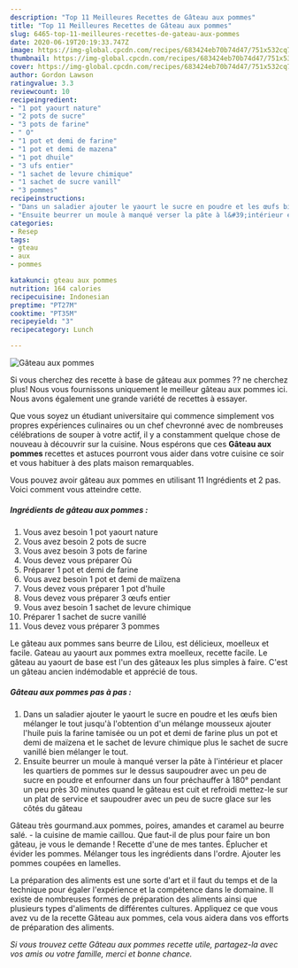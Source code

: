 ```yaml
---
description: "Top 11 Meilleures Recettes de Gâteau aux pommes"
title: "Top 11 Meilleures Recettes de Gâteau aux pommes"
slug: 6465-top-11-meilleures-recettes-de-gateau-aux-pommes
date: 2020-06-19T20:19:33.747Z
image: https://img-global.cpcdn.com/recipes/683424eb70b74d47/751x532cq70/gateau-aux-pommes-photo-principale-de-la-recette.jpg
thumbnail: https://img-global.cpcdn.com/recipes/683424eb70b74d47/751x532cq70/gateau-aux-pommes-photo-principale-de-la-recette.jpg
cover: https://img-global.cpcdn.com/recipes/683424eb70b74d47/751x532cq70/gateau-aux-pommes-photo-principale-de-la-recette.jpg
author: Gordon Lawson
ratingvalue: 3.3
reviewcount: 10
recipeingredient:
- "1 pot yaourt nature"
- "2 pots de sucre"
- "3 pots de farine"
- " O"
- "1 pot et demi de farine"
- "1 pot et demi de mazena"
- "1 pot dhuile"
- "3 ufs entier"
- "1 sachet de levure chimique"
- "1 sachet de sucre vanill"
- "3 pommes"
recipeinstructions:
- "Dans un saladier ajouter le yaourt le sucre en poudre et les œufs bien mélanger le tout jusqu&#39;à l&#39;obtention d&#39;un mélange mousseux ajouter l&#39;huile puis la farine tamisée ou un pot et demi de farine plus un pot et demi de maïzena et le sachet de levure chimique plus le sachet de sucre vanillé bien mélanger le tout."
- "Ensuite beurrer un moule à manqué verser la pâte à l&#39;intérieur et placer les quartiers de pommes sur le dessus saupoudrer avec un peu de sucre en poudre et enfourner dans un four préchauffer à 180° pendant un peu près 30 minutes quand le gâteau est cuit et refroidi mettez-le sur un plat de service et saupoudrer avec un peu de sucre glace sur les côtés du gâteau"
categories:
- Resep
tags:
- gteau
- aux
- pommes

katakunci: gteau aux pommes 
nutrition: 164 calories
recipecuisine: Indonesian
preptime: "PT27M"
cooktime: "PT35M"
recipeyield: "3"
recipecategory: Lunch

---
```



![Gâteau aux pommes](https://img-global.cpcdn.com/recipes/683424eb70b74d47/751x532cq70/gateau-aux-pommes-photo-principale-de-la-recette.jpg)

Si vous cherchez des recette à base de gâteau aux pommes ?? ne cherchez plus! Nous vous fournissons uniquement le meilleur gâteau aux pommes ici. Nous avons également une grande variété de recettes à essayer.

Que vous soyez un étudiant universitaire qui commence simplement vos propres expériences culinaires ou un chef chevronné avec de nombreuses célébrations de souper à votre actif, il y a constamment quelque chose de nouveau à découvrir sur la cuisine. Nous espérons que ces <strong> Gâteau aux pommes </strong> recettes et astuces pourront vous aider dans votre cuisine ce soir et vous habituer à des plats maison remarquables.

<!--inarticleads1-->

Vous pouvez avoir gâteau aux pommes en utilisant 11 Ingrédients et 2 pas. Voici comment vous atteindre cette.

##### Ingrédients de gâteau aux pommes :

1. Vous avez besoin 1 pot yaourt nature
1. Vous avez besoin 2 pots de sucre
1. Vous avez besoin 3 pots de farine
1. Vous devez vous préparer  Où
1. Préparer 1 pot et demi de farine
1. Vous avez besoin 1 pot et demi de maïzena
1. Vous devez vous préparer 1 pot d&#39;huile
1. Vous devez vous préparer 3 œufs entier
1. Vous avez besoin 1 sachet de levure chimique
1. Préparer 1 sachet de sucre vanillé
1. Vous devez vous préparer 3 pommes


Le gâteau aux pommes sans beurre de Lilou, est délicieux, moelleux et facile. Gateau au yaourt aux pommes extra moelleux, recette facile. Le gâteau au yaourt de base est l&#39;un des gâteaux les plus simples à faire. C&#39;est un gâteau ancien indémodable et apprécié de tous. 

<!--inarticleads2-->

##### Gâteau aux pommes pas à pas :

1. Dans un saladier ajouter le yaourt le sucre en poudre et les œufs bien mélanger le tout jusqu&#39;à l&#39;obtention d&#39;un mélange mousseux ajouter l&#39;huile puis la farine tamisée ou un pot et demi de farine plus un pot et demi de maïzena et le sachet de levure chimique plus le sachet de sucre vanillé bien mélanger le tout.
1. Ensuite beurrer un moule à manqué verser la pâte à l&#39;intérieur et placer les quartiers de pommes sur le dessus saupoudrer avec un peu de sucre en poudre et enfourner dans un four préchauffer à 180° pendant un peu près 30 minutes quand le gâteau est cuit et refroidi mettez-le sur un plat de service et saupoudrer avec un peu de sucre glace sur les côtés du gâteau


Gâteau très gourmand.aux pommes, poires, amandes et caramel au beurre salé. - la cuisine de mamie caillou. Que faut-il de plus pour faire un bon gâteau, je vous le demande ! Recette d&#39;une de mes tantes. Éplucher et évider les pommes. Mélanger tous les ingrédients dans l&#39;ordre. Ajouter les pommes coupées en lamelles. 

<!--inarticleads1-->

<p>
La préparation des aliments est une sorte d'art et il faut du temps et de la technique pour égaler l'expérience et la compétence dans le domaine. Il existe de nombreuses formes de préparation des aliments ainsi que plusieurs types d'aliments de différentes cultures. Appliquez ce que vous avez vu de la recette Gâteau aux pommes, cela vous aidera dans vos efforts de préparation des aliments.
</p>

<p>
<i>Si vous trouvez cette Gâteau aux pommes recette utile, partagez-la avec vos amis ou votre famille, merci et bonne chance.</i>
</p>
